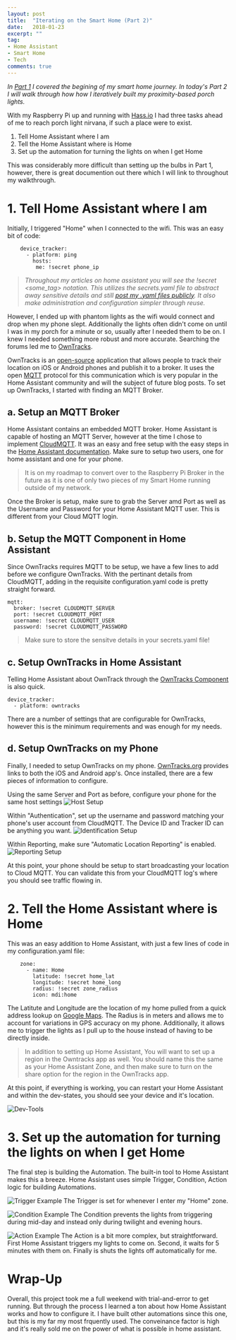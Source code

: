 ```yaml
---
layout: post
title:  "Iterating on the Smart Home (Part 2)"
date:   2018-01-23
excerpt: ""
tag:
- Home Assistant
- Smart Home
- Tech
comments: true
---
```


_In [Part 1](https://pattertj.github.io/Iterating-On-the-Smart-Home-Part-One/) I covered the begining of my smart home journey. In today's Part 2 I will walk through how how I iteratively built my proximity-based porch lights._ 

With my Raspberry Pi up and running with [Hass.io](https://home-assistant.io/) I had three tasks ahead of me to reach porch light nirvana, if such a place were to exist.

1. Tell Home Assistant where I am
2. Tell the Home Assistant where is Home
3. Set up the automation for turning the lights on when I get Home

This was considerably more difficult than setting up the bulbs in Part 1, however, there is great documention out there which I will link to throughout my walkthrough.

# 1. Tell Home Assistant where I am

Initially, I triggered "Home" when I connected to the wifi. This was an easy bit of code:

```	
	device_tracker:
  	  - platform: ping
	    hosts:
 	     me: !secret phone_ip
```	

> _Throughout my articles on home assistant you will see the !secret <some_tag> notation. This utilizes the secrets.yaml file to abstract away sensitive details and still [post my .yaml files publicly](https://github.com/pattertj/Home-Assistant-Configuration/blob/master/configuration.yaml). It also make administration and configuration simpler through reuse._

However, I ended up with phantom lights as the wifi would connect and drop when my phone slept. Additionally the lights often didn't come on until I was in my porch for a minute or so, usually after I needed them to be on. I knew I needed something more robust and more accurate. Searching the forums led me to [OwnTracks](http://owntracks.org/).

OwnTracks is an [open-source](https://github.com/owntracks/owntracks) application that allows people to track their location on iOS or Android phones and publish it to a broker. It uses the open [MQTT](http://mqtt.org/) protocol for this communication which is very popular in the Home Assistant community and will the subject of future blog posts. To set up OwnTracks, I started with finding an MQTT Broker.

## a. Setup an MQTT Broker

Home Assistant contains an embedded MQTT broker. Home Assistant is capable of hosting an MQTT Server, however at the time I chose to implement [CloudMQTT](https://www.cloudmqtt.com/). It was an easy and free setup with the easy steps in the [Home Assistant documentation](https://home-assistant.io/docs/mqtt/broker/). Make sure to setup two users, one for home assistant and one for your phone.

> It is on my roadmap to convert over to the Raspberry Pi Broker in the future as it is one of only two pieces of my Smart Home running outside of my network.

Once the Broker is setup, make sure to grab the Server amd Port as well as the Username and Password for your Home Assistant MQTT user. This is different from your Cloud MQTT login.

## b. Setup the MQTT Component in Home Assistant

Since OwnTracks requires MQTT to be setup, we have a few lines to add before we configure OwnTracks. With the pertinant details from CloudMQTT, adding in the requisite configuration.yaml code is pretty straight forward.

```
mqtt:
  broker: !secret CLOUDMQTT_SERVER
  port: !secret CLOUDMQTT_PORT
  username: !secret CLOUDMQTT_USER
  password: !secret CLOUDMQTT_PASSWORD
```

> Make sure to store the sensitve details in your secrets.yaml file!

## c. Setup OwnTracks in Home Assistant

Telling Home Assistant about OwnTrack through the [OwnTracks Component](https://home-assistant.io/components/device_tracker.owntracks/) is also quick.

```
device_tracker:
  - platform: owntracks
```

There are a number of settings that are configurable for OwnTracks, however this is the minimum requirements and was enough for my needs.

## d. Setup OwnTracks on my Phone

Finally, I needed to setup OwnTracks on my phone. [OwnTracks.org](http://owntracks.org/) provides links to both the iOS and Android app's. Once installed, there are a few pieces of information to configure.

Using the same Server and Port as before, configure your phone for the same host settings
![Host Setup](/assets/img/SmartHomePart2/host.png)
    
Within "Authentication",  set up the username and password matching your phone's user account from CloudMQTT. The Device ID and Tracker ID can be anything you want.
![Identification Setup](/assets/img/SmartHomePart2/identifcation.png)
    
Within Reporting, make sure "Automatic Location Reporting" is enabled.
![Reporting Setup](/assets/img/SmartHomePart2/reporting.png)
    
At this point, your phone should be setup to start broadcasting your location to Cloud MQTT. You can validate this from your CloudMQTT log's where you should see traffic flowing in.

# 2. Tell the Home Assistant where is Home

This was an easy addition to Home Assistant, with just a few lines of code in my configuration.yaml file:

```	
    zone:
      - name: Home
        latitude: !secret home_lat
        longitude: !secret home_long
        radius: !secret zone_radius
        icon: mdi:home
```	

The Latitute and Longitude are the location of my home pulled from a quick address lookup on [Google Maps](https://www.google.com/maps). The Radius is in meters and allows me to account for variations in GPS accuracy on my phone. Additionally, it allows me to trigger the lights as I pull up to the house instead of having to be directly inside.

> In addition to setting up Home Assistant, You will want to set up a region in the Owntracks app as well. You should name this the same as your Home Assistant Zone, and then make sure to turn on the share option for the region in the OwnTracks app.

At this point, if everything is working, you can restart your Home Assistant and within the dev-states, you should see your device and it's location.

![Dev-Tools](/assets/img/SmartHomePart2/dev-tools.PNG)

# 3. Set up the automation for turning the lights on when I get Home

The final step is building the Automation. The built-in tool to Home Assistant makes this a breeze. Home Assistant uses simple Trigger, Condition, Action logic for building Automations.

![Trigger Example](/assets/img/SmartHomePart2/trigger.PNG)
The Trigger is set for whenever I enter my "Home" zone.

![Condition Example](/assets/img/SmartHomePart2/conditions.PNG)
The Condition prevents the lights from triggering during mid-day and instead only during twilight and evening hours.

![Action Example](/assets/img/SmartHomePart2/actions.PNG)
The Action is a bit more complex, but straightforward. First Home Assistant triggers my lights to come on. Second, it waits for 5 minutes with them on. Finally is shuts the lights off automatically for me.

# Wrap-Up

Overall, this project took me a full weekend with trial-and-error to get running. But through the process I learned a ton about how Home Assistant works and how to configure it. I have built other automations since this one, but this is my far my most frquently used. The conveinance factor is high and it's really sold me on the power of what is possible in home assistant.
